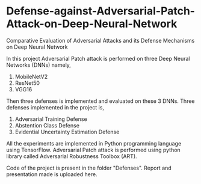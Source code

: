 # Defense-against-Adversarial-Patch-Attack-on-Deep-Neural-Network
Comparative Evaluation of Adversarial Attacks and its Defense Mechanisms on Deep Neural Network

In this project Adversarial Patch attack is performed on three Deep Neural Networks (DNNs) namely,
1. MobileNetV2
2. ResNet50
3. VGG16

Then three defenses is implemented and evaluated on these 3 DNNs. Three defenses implemented in the project is,
1. Adversarial Training Defense
2. Abstention Class Defense
3. Evidential Uncertainty Estimation Defense

All the experiments are implemented in Python programming language using TensorFlow. Adversarial Patch attack is performed using python library called Adversarial Robustness Toolbox (ART).

Code of the project is present in the folder "Defenses". Report and presentation made is uploaded here. 

